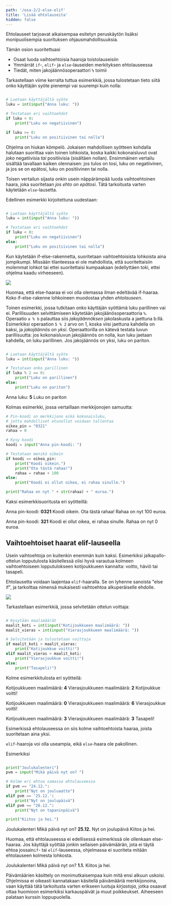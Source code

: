 ```yaml
---
path: '/osa-2/2-else-elif'
title: 'Lisää ehtolauseita'
hidden: false
---
```



<text-box variant='learningObjectives' name='Oppimistavoitteet'>

Ehtolauseet tarjoavat aikaisempaa esitetyn peruskäytön lisäksi monipuolisempia suorituksen ohjausmahdollisuuksia.

Tämän osion suoritettuasi

- Osaat luoda vaihtoehtoisia haaroja toistolauseisiin
- Ymmärrät `if`-, `elif`- ja `else`-lauseiden merkityksen ehtolauseessa
- Tiedät, miten jakojäännösoperaattori `%` toimii

</text-box>

Tarkastellaan viime kerralta tuttua esimerkkiä, jossa tulostetaan tieto siitä onko käyttäjän syöte pienempi vai suurempi kuin nolla:

```python

# Luetaan käyttäjältä syöte
luku = int(input("Anna luku: "))

# Testataan eri vaihtoehdot
if luku < 0:
    print("Luku on negatiivinen")

if luku >= 0:
    print("Luku on positiivinen tai nolla")

```

Ohjelma on hiukan kömpelö. Jokaisen mahdollisen syötteen kohdalla halutaan suorittaa vain toinen lohkoista, koska kaikki kokonaisluvut ovat _joko_ negatiivisia _tai_ positiivisia (sisältäen nollan). Ensimmäinen vertailu sisältää tavallaan kaiken olennaisen: jos tulos on tosi, luku on negatiivinen, ja jos se on epätosi, luku on positiivinen tai nolla.

Toisen vertailun sijasta onkin usein näppärämpää luoda vaihtoehtoinen haara, joka suoritetaan _jos ehto on epätosi_. Tätä tarkoitusta varten käytetään `else`-lausetta.

Edellinen esimerkki kirjoitettuna uudestaan:

```python

# Luetaan käyttäjältä syöte
luku = int(input("Anna luku: "))

# Testataan eri vaihtoehdot
if luku < 0:
    print("Luku on negatiivinen")
else:
    print("Luku on positiivinen tai nolla")

```

Kun käytetään if-else-rakennetta, suoritetaan vaihtoehtoisista lohkoista aina jompikumpi. Missään tilanteessa ei ole mahdollista, että suoritettaisiin molemmat lohkot tai ettei suoritettaisi kumpaakaan (edellyttäen toki, ettei ohjelma kaadu virheeseen).

<img src="2_2_1.png">

Huomaa, että else-haaraa ei voi olla olemassa ilman edeltävää if-haaraa. Koko if-else-rakenne lohkoineen muodostaa yhden _ehtolauseen_.

Toinen esimerkki, jossa tutkitaan onko käyttäjän syöttämä luku parillinen vai ei. Parillisuuden selvittämiseen käytetään jakojäänösoperaattoria `%`. Operaatio `a % b` palauttaa siis _jakojäännöksen_ jakolaskusta a jaettuna b:llä. Esimerkiksi operaation `5 % 2` arvo on 1, koska viisi jaettuna kahdella on kaksi, ja _jakojäännös on yksi_. Operaattorilla on kätevä testata luvun parillisuutta: jos kokonaisluvun jakojäännös on nolla, kun luku jaetaan kahdella, on luku parillinen. Jos jakojäännös on yksi, luku on pariton.

```python

# Luetaan käyttäjältä syöte
luku = int(input("Anna luku: "))

# Testataan onko parillinen
if luku % 2 == 0:
    print("Luku on parillinen")
else:
    print("Luku on pariton")

```

<sample-output>

Anna luku: **5**
Luku on pariton

</sample-output>


Kolmas esimerkki, jossa vertaillaan merkkijonojen samuutta:

```python
# Pin-koodi on merkkijono eikä kokonaisluku,
# jotta mahdolliset etunollat voidaan tallentaa
oikea_pin = "0321"
rahaa = 0

# Kysy koodi
koodi = input("Anna pin-koodi: ")

# Testataan menikö oikein
if koodi == oikea_pin:
    print("Koodi oikein.")
    print("Ota tästä rahaa!")
    rahaa = rahaa + 100
else:
    print("Koodi ei ollut oikea, ei rahaa sinulle.")

print("Rahaa on nyt " + str(rahaa) + " euroa.")

```

Kaksi esimerkkisuoritusta eri syötteillä:

<sample-output>

Anna pin-koodi: **0321**
Koodi oikein.
Ota tästä rahaa!
Rahaa on nyt 100 euroa.

</sample-output>

<sample-output>

Anna pin-koodi: **321**
Koodi ei ollut oikea, ei rahaa sinulle.
Rahaa on nyt 0 euroa.

</sample-output>


## Vaihtoehtoiset haarat elif-lauseella

Usein vaihtoehtoja on kuitenkin enemmän kuin kaksi. Esimerkiksi jalkapallo-ottelun lopputulosta käsitellessä olisi hyvä varautua kolmeen vaihtoehtoiseen lopputulokseen kotijoukkueen kannalta: voitto, häviö tai tasapeli.

Ehtolausetta voidaan laajentaa `elif`-haaralla. Se on lyhenne sanoista "else if", ja tarkoittaa nimensä mukaisesti vaihtoehtoa alkuperäiselle ehdolle.

<img src="2_2_2.png">

Tarkastellaan esimerkkiä, jossa selvitetään ottelun voittaja:

```python

# Kysytään maalimäärät
maalit_koti = int(input("Kotijoukkueen maalimäärä: "))
maalit_vieras = int(input("Vierasjoukkueen maalimäärä: "))

# Selvitetään ja tulostetaan voittaja
if maalit_koti > maalit_vieras:
    print("Kotijoukkue voitti!")
elif maalit_vieras > maalit_koti:
    print("Vierasjoukkue voitti!")
else:
    print("Tasapeli!")

```

Kolme esimerkkitulosta eri syötteilä:

<sample-output>

Kotijoukkueen maalimäärä: **4**
Vierasjoukkueen maalimäärä: **2**
Kotijoukkue voitti!

Kotijoukkueen maalimäärä: **0**
Vierasjoukkueen maalimäärä: **6**
Vierasjoukkue voitti!

Kotijoukkueen maalimäärä: **3**
Vierasjoukkueen maalimäärä: **3**
Tasapeli!

</sample-output>

Esimerkissä ehtolauseessa on siis kolme vaihtoehtoista haaraa, joista suoritetaan aina yksi.

`elif`-haaroja voi olla useampia, eikä `else`-haara ole pakollinen.

Esimerkiksi

```python

print("Joulukalenteri")
pvm = input("Mikä päivä nyt on? ")

# Kolme eri ehtoa samassa ehtolauseessa
if pvm == "24.12.":
    print("Nyt on jouluaatto")
elif pvm == '25.12.':
    print("Nyt on joulupäivä")
elif pvm == "26.12.":
    print("Nyt on tapaninpäivä")

print("Kiitos ja hei.")

```

<sample-output>

Joulukalenteri
Mikä päivä nyt on? **25.12.**
Nyt on joulupäivä
Kiitos ja hei.

</sample-output>

Huomaa, että ehtolauseessa ei edellisessä esimerkissä ole ollenkaan else-haaraa. Jos käyttäjä syöttää jonkin sellaisen päivämäärän, jota ei täytä ehtoa jossain`if`- tai `elif`-lauseessa, ohjelmassa ei suoriteta mitään ehtolauseen kolmesta lohkosta.

<sample-output>

Joulukalenteri
Mikä päivä nyt on? **1.1.**
Kiitos ja hei.

</sample-output>

<text-box variant="hint">

Päivämäärien käsittely on monimutkaisempaa kuin mitä ensi alkuun uskoisi. Ohjelmissa ei oikeasti kannatakaan käsitellä päivämääriä merkkijonoina, vaan käyttää tätä tarkoitusta varten erikseen luotuja _kirjastoja_, jotka osaavat ottaa huomioon esimerkiksi karkauspäivät ja muut poikkeukset. Aiheeseen palataan kurssin loppupuolella.

</text-box>


